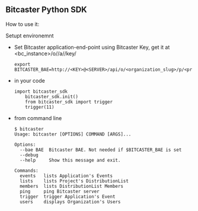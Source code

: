 Bitcaster Python SDK
--------------------


How to use it:

Setupt environemnt

- Set Bitcaster application-end-point using Bitcaster Key, get it at <bc_instance>/o/<org>/a/<app>/key/

    ```
    export BITCASTER_BAE=http://<KEY>@<SERVER>/api/o/<organization_slug>/p/<project_slug>/a/<application_slug>/

    ```

- in your code

    ```
    import bitcaster_sdk
        bitcaster_sdk.init()
        from bitcaster_sdk import trigger
        trigger(11)

    ```



- from command line

    ```
    $ bitcaster
    Usage: bitcaster [OPTIONS] COMMAND [ARGS]...

    Options:
      --bae BAE  Bitcaster BAE. Not needed if $BITCASTER_BAE is set
      --debug
      --help     Show this message and exit.

    Commands:
      events   lists Application's Events
      lists    lists Project's DistributionList
      members  lists DistributionList Members
      ping     ping Bitcaster server
      trigger  trigger Application's Event
      users    displays Organization's Users

    ```
